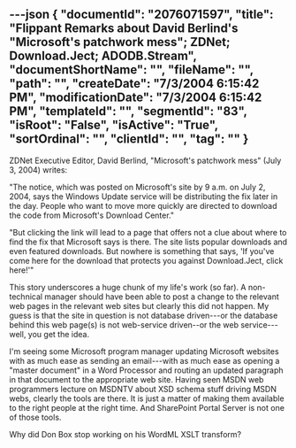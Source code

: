 ---json
{
  "documentId": "2076071597",
  "title": "Flippant Remarks about David Berlind's &quot;Microsoft's patchwork mess&quot;; ZDNet; Download.Ject; ADODB.Stream",
  "documentShortName": "",
  "fileName": "",
  "path": "",
  "createDate": "7/3/2004 6:15:42 PM",
  "modificationDate": "7/3/2004 6:15:42 PM",
  "templateId": "",
  "segmentId": "83",
  "isRoot": "False",
  "isActive": "True",
  "sortOrdinal": "",
  "clientId": "",
  "tag": ""
}
---

ZDNet Executive Editor, David Berlind, &quot;Microsoft's patchwork mess&quot; (July 3, 2004) writes:

&quot;The notice, which was posted on Microsoft's site by 9 a.m. on July 2, 2004, says the Windows Update service will be distributing the fix later in the day. People who want to move more quickly are directed to download the code from Microsoft's Download Center.&quot;

&quot;But clicking the link will lead to a page that offers not a clue about where to find the fix that Microsoft says is there. The site lists popular downloads and even featured downloads. But nowhere is something that says, 'If you've come here for the download that protects you against Download.Ject, click here!'&quot;

This story underscores a huge chunk of my life's work (so far). A non-technical manager should have been able to post a change to the relevant web pages in the relevant web sites but clearly this did not happen. My guess is that the site in question is not database driven---or the database behind this web page(s) is not web-service driven--or the web service---well, you get the idea.

I'm seeing some Microsoft program manager updating Microsoft websites with as much ease as sending an email---with as much ease as opening a &quot;master document&quot; in a Word Processor and routing an updated paragraph in that document to the appropriate web site. Having seen MSDN web programmers lecture on MSDNTV about XSD schema stuff driving MSDN webs, clearly the tools are there. It is just a matter of making them available to the right people at the right time. And SharePoint Portal Server is not one of those tools.

Why did Don Box stop working on his WordML XSLT transform?
